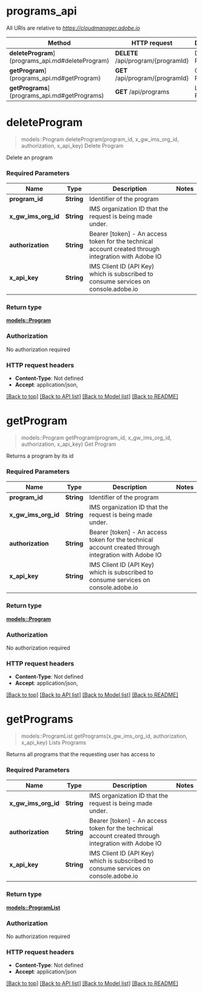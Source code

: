 # programs_api

All URIs are relative to *https://cloudmanager.adobe.io*

Method | HTTP request | Description
------------- | ------------- | -------------
**deleteProgram**](programs_api.md#deleteProgram) | **DELETE** /api/program/{programId} | Delete Program
**getProgram**](programs_api.md#getProgram) | **GET** /api/program/{programId} | Get Program
**getPrograms**](programs_api.md#getPrograms) | **GET** /api/programs | Lists Programs


# **deleteProgram**
> models::Program deleteProgram(program_id, x_gw_ims_org_id, authorization, x_api_key)
Delete Program

Delete an program

### Required Parameters

Name | Type | Description  | Notes
------------- | ------------- | ------------- | -------------
  **program_id** | **String**| Identifier of the program | 
  **x_gw_ims_org_id** | **String**| IMS organization ID that the request is being made under. | 
  **authorization** | **String**| Bearer [token] - An access token for the technical account created through integration with Adobe IO | 
  **x_api_key** | **String**| IMS Client ID (API Key) which is subscribed to consume services on console.adobe.io | 

### Return type

[**models::Program**](Program.md)

### Authorization

No authorization required

### HTTP request headers

 - **Content-Type**: Not defined
 - **Accept**: application/json, 

[[Back to top]](#) [[Back to API list]](../README.md#documentation-for-api-endpoints) [[Back to Model list]](../README.md#documentation-for-models) [[Back to README]](../README.md)

# **getProgram**
> models::Program getProgram(program_id, x_gw_ims_org_id, authorization, x_api_key)
Get Program

Returns a program by its id

### Required Parameters

Name | Type | Description  | Notes
------------- | ------------- | ------------- | -------------
  **program_id** | **String**| Identifier of the program | 
  **x_gw_ims_org_id** | **String**| IMS organization ID that the request is being made under. | 
  **authorization** | **String**| Bearer [token] - An access token for the technical account created through integration with Adobe IO | 
  **x_api_key** | **String**| IMS Client ID (API Key) which is subscribed to consume services on console.adobe.io | 

### Return type

[**models::Program**](Program.md)

### Authorization

No authorization required

### HTTP request headers

 - **Content-Type**: Not defined
 - **Accept**: application/json, 

[[Back to top]](#) [[Back to API list]](../README.md#documentation-for-api-endpoints) [[Back to Model list]](../README.md#documentation-for-models) [[Back to README]](../README.md)

# **getPrograms**
> models::ProgramList getPrograms(x_gw_ims_org_id, authorization, x_api_key)
Lists Programs

Returns all programs that the requesting user has access to

### Required Parameters

Name | Type | Description  | Notes
------------- | ------------- | ------------- | -------------
  **x_gw_ims_org_id** | **String**| IMS organization ID that the request is being made under. | 
  **authorization** | **String**| Bearer [token] - An access token for the technical account created through integration with Adobe IO | 
  **x_api_key** | **String**| IMS Client ID (API Key) which is subscribed to consume services on console.adobe.io | 

### Return type

[**models::ProgramList**](programList.md)

### Authorization

No authorization required

### HTTP request headers

 - **Content-Type**: Not defined
 - **Accept**: application/json

[[Back to top]](#) [[Back to API list]](../README.md#documentation-for-api-endpoints) [[Back to Model list]](../README.md#documentation-for-models) [[Back to README]](../README.md)

